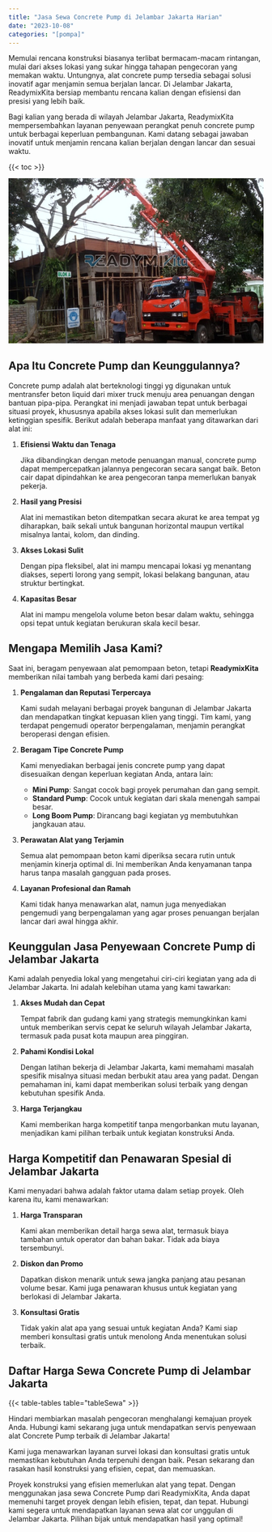 ```yaml
---
title: "Jasa Sewa Concrete Pump di Jelambar Jakarta Harian"
date: "2023-10-08"
categories: "[pompa]"
---
```


Memulai rencana konstruksi biasanya terlibat bermacam-macam rintangan, mulai dari akses lokasi yang sukar hingga tahapan pengecoran yang memakan waktu. Untungnya, alat concrete pump tersedia sebagai solusi inovatif agar menjamin semua berjalan lancar. Di Jelambar Jakarta, ReadymixKita bersiap membantu rencana kalian dengan efisiensi dan presisi yang lebih baik.

Bagi kalian yang berada di wilayah Jelambar Jakarta, ReadymixKita mempersembahkan layanan penyewaan perangkat penuh concrete pump untuk berbagai keperluan pembangunan. Kami datang sebagai jawaban inovatif untuk menjamin rencana kalian berjalan dengan lancar dan sesuai waktu.

{{< toc >}}

![Jasa Sewa Concrete Pump di Jelambar Jakarta Harian](/images/pompa/sewa-pompa-17.jpg)

## Apa Itu Concrete Pump dan Keunggulannya?

Concrete pump adalah alat berteknologi tinggi yg digunakan untuk mentransfer beton liquid dari mixer truck menuju area penuangan dengan bantuan pipa-pipa. Perangkat ini menjadi jawaban tepat untuk berbagai situasi proyek, khususnya apabila akses lokasi sulit dan memerlukan ketinggian spesifik. Berikut adalah beberapa manfaat yang ditawarkan dari alat ini:

1. **Efisiensi Waktu dan Tenaga**

   Jika dibandingkan dengan metode penuangan manual, concrete pump dapat mempercepatkan jalannya pengecoran secara sangat baik. Beton cair dapat dipindahkan ke area pengecoran tanpa memerlukan banyak pekerja.

2. **Hasil yang Presisi**

   Alat ini memastikan beton ditempatkan secara akurat ke area tempat yg diharapkan, baik sekali untuk bangunan horizontal maupun vertikal misalnya lantai, kolom, dan dinding.

3. **Akses Lokasi Sulit**

   Dengan pipa fleksibel, alat ini mampu mencapai lokasi yg menantang diakses, seperti lorong yang sempit, lokasi belakang bangunan, atau struktur bertingkat.

4. **Kapasitas Besar**

   Alat ini mampu mengelola volume beton besar dalam waktu, sehingga opsi tepat untuk kegiatan berukuran skala kecil besar.

## Mengapa Memilih Jasa Kami?

Saat ini, beragam penyewaan alat pemompaan beton, tetapi **ReadymixKita** memberikan nilai tambah yang berbeda kami dari pesaing:

1. **Pengalaman dan Reputasi Terpercaya**

   Kami sudah melayani berbagai proyek bangunan di Jelambar Jakarta dan mendapatkan tingkat kepuasan klien yang tinggi. Tim kami, yang terdapat pengemudi operator berpengalaman, menjamin perangkat beroperasi dengan efisien.

2. **Beragam Tipe Concrete Pump**

   Kami menyediakan berbagai jenis concrete pump yang dapat disesuaikan dengan keperluan kegiatan Anda, antara lain:
   - **Mini Pump**: Sangat cocok bagi proyek perumahan dan gang sempit.
   - **Standard Pump**: Cocok untuk kegiatan dari skala menengah sampai besar.
   - **Long Boom Pump**: Dirancang bagi kegiatan yg membutuhkan jangkauan atau.

3. **Perawatan Alat yang Terjamin**

   Semua alat pemompaan beton kami diperiksa secara rutin untuk menjamin kinerja optimal di. Ini memberikan Anda kenyamanan tanpa harus tanpa masalah gangguan pada proses.

4. **Layanan Profesional dan Ramah**

   Kami tidak hanya menawarkan alat, namun juga menyediakan pengemudi yang berpengalaman yang agar proses penuangan berjalan lancar dari awal hingga akhir.

## Keunggulan Jasa Penyewaan Concrete Pump di Jelambar Jakarta

Kami adalah penyedia lokal yang mengetahui ciri-ciri kegiatan yang ada di Jelambar Jakarta. Ini adalah kelebihan utama yang kami tawarkan:

1. **Akses Mudah dan Cepat**

   Tempat fabrik dan gudang kami yang strategis memungkinkan kami untuk memberikan servis cepat ke seluruh wilayah Jelambar Jakarta, termasuk pada pusat kota maupun area pinggiran.

2. **Pahami Kondisi Lokal**

   Dengan latihan bekerja di Jelambar Jakarta, kami memahami masalah spesifik misalnya situasi medan berbukit atau area yang padat. Dengan pemahaman ini, kami dapat memberikan solusi terbaik yang dengan kebutuhan spesifik Anda.

3. **Harga Terjangkau**

   Kami memberikan harga kompetitif tanpa mengorbankan mutu layanan, menjadikan kami pilihan terbaik untuk kegiatan konstruksi Anda.

## Harga Kompetitif dan Penawaran Spesial di Jelambar Jakarta

Kami menyadari bahwa adalah faktor utama dalam setiap proyek. Oleh karena itu, kami menawarkan:

1. **Harga Transparan**

   Kami akan memberikan detail harga sewa alat, termasuk biaya tambahan untuk operator dan bahan bakar. Tidak ada biaya tersembunyi.

2. **Diskon dan Promo**

   Dapatkan diskon menarik untuk sewa jangka panjang atau pesanan volume besar. Kami juga penawaran khusus untuk kegiatan yang berlokasi di Jelambar Jakarta.

3. **Konsultasi Gratis**

   Tidak yakin alat apa yang sesuai untuk kegiatan Anda? Kami siap memberi konsultasi gratis untuk menolong Anda menentukan solusi terbaik.

## Daftar Harga Sewa Concrete Pump di Jelambar Jakarta

{{< table-tables table="tableSewa" >}}

Hindari membiarkan masalah pengecoran menghalangi kemajuan proyek Anda. Hubungi kami sekarang juga untuk mendapatkan servis penyewaan alat Concrete Pump terbaik di Jelambar Jakarta!

Kami juga menawarkan layanan survei lokasi dan konsultasi gratis untuk memastikan kebutuhan Anda terpenuhi dengan baik. Pesan sekarang dan rasakan hasil konstruksi yang efisien, cepat, dan memuaskan.

Proyek konstruksi yang efisien memerlukan alat yang tepat. Dengan menggunakan jasa sewa Concrete Pump dari ReadymixKita, Anda dapat memenuhi target proyek dengan lebih efisien, tepat, dan tepat. Hubungi kami segera untuk mendapatkan layanan sewa alat cor unggulan di Jelambar Jakarta. Pilihan bijak untuk mendapatkan hasil yang optimal!